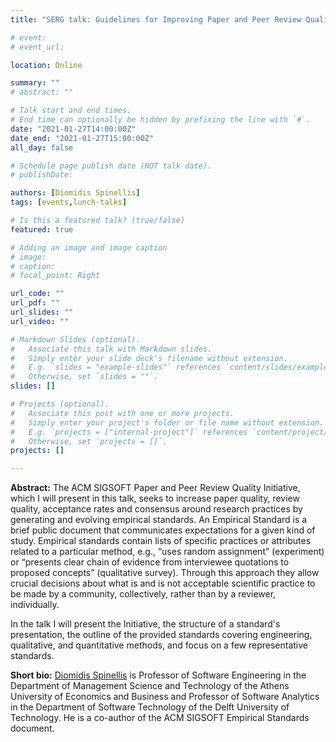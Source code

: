 ```yaml
---
title: "SERG talk: Guidelines for Improving Paper and Peer Review Quality"

# event: 
# event_url: 

location: Online

summary: ""
# abstract: ""

# Talk start and end times.
# End time can optionally be hidden by prefixing the line with `#`.
date: "2021-01-27T14:00:00Z"
date_end: "2021-01-27T15:00:00Z"
all_day: false

# Schedule page publish date (NOT talk date).
# publishDate:

authors: [Diomidis Spinellis]
tags: [events,lunch-talks]

# Is this a featured talk? (true/false)
featured: true

# Adding an image and image caption
# image:
# caption: 
# focal_point: Right

url_code: ""
url_pdf: ""
url_slides: ""
url_video: ""

# Markdown Slides (optional).
#   Associate this talk with Markdown slides.
#   Simply enter your slide deck's filename without extension.
#   E.g. `slides = "example-slides"` references `content/slides/example-slides.md`.
#   Otherwise, set `slides = ""`.
slides: []

# Projects (optional).
#   Associate this post with one or more projects.
#   Simply enter your project's folder or file name without extension.
#   E.g. `projects = ["internal-project"]` references `content/project/deep-learning/index.md`.
#   Otherwise, set `projects = []`.
projects: []

---
```



**Abstract:** 
The ACM SIGSOFT Paper and Peer Review Quality Initiative, which I will present in this talk, seeks to increase paper quality, review quality, acceptance rates and consensus around research practices by generating and evolving empirical standards.  An Empirical Standard is a brief public document that communicates expectations for a given kind of study.  Empirical standards contain lists of specific practices or attributes related to a particular method, e.g., “uses random assignment” (experiment) or “presents clear chain of evidence from interviewee quotations to proposed concepts” (qualitative survey). Through this approach they allow crucial decisions about what is and is not acceptable scientific practice to be made by a community, collectively, rather than by a reviewer, individually.

In the talk I will present the Initiative, the structure of a standard's presentation, the outline of the provided standards covering engineering, qualitative, and quantitative methods, and focus on a few representative standards.

**Short bio:** [Diomidis Spinellis](https://www2.dmst.aueb.gr/dds/) is Professor of Software Engineering in the Department of Management Science and Technology of the Athens University of Economics and Business and Professor of Software Analytics in the Department of Software Technology of the Delft University of Technology. He is a co-author of the ACM SIGSOFT Empirical Standards document.







